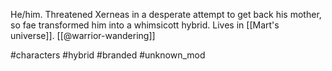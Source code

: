 He/him. Threatened Xerneas in a desperate attempt to get back his mother, so fae transformed him into a whimsicott hybrid. Lives in [[Mart's universe]]. [[@warrior-wandering]]

#characters #hybrid #branded #unknown_mod 